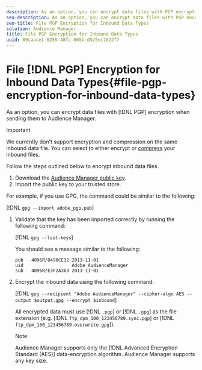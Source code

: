 ```yaml
---
description: As an option, you can encrypt data files with PGP encryption when sending them to Audience Manager.
seo-description: As an option, you can encrypt data files with PGP encryption when sending them to Audience Manager.
seo-title: File PGP Encryption for Inbound Data Types
solution: Audience Manager
title: File PGP Encryption for Inbound Data Types
uuid: 89caace1-0259-48fc-865b-d525ec7822f7
---
```


# File [!DNL PGP] Encryption for Inbound Data Types{#file-pgp-encryption-for-inbound-data-types}

As an option, you can encrypt data files with [!DNL PGP] encryption when sending them to Audience Manager.

<!-- c_encryption.xml -->

>[!IMPORTANT]
>
>We currently don't support encryption and compression on the same inbound data file. You can select to either encrypt or [compress](../../../integration/sending-audience-data/batch-data-transfer-explained/inbound-file-compression.md#concept_7D6FA8BA759143EFBEDB16589BF6EC40) your inbound files.

Follow the steps outlined below to encrypt inbound data files.

1. Download the [Audience Manager public key](./assets/adobe_pgp.pub).
1. Import the public key to your trusted store.

For example, if you use GPG, the command could be similar to the following:

[!DNL `gpg --import adobe_pgp.pub`]

1. Validate that the key has been imported correctly by running the following command:

    [!DNL `gpg --list-keys`]

    You should see a message similar to the following:

      ```
      pub   4096R/8496CE32 2013-11-01
      uid                  Adobe AudienceManager
      sub   4096R/E3F2A363 2013-11-01
      
      ```

1. Encrypt the inbound data using the following command:

   [!DNL `gpg --recipient "Adobe AudienceManager" --cipher-algo AES --output $output.gpg --encrypt $inbound`]

   All encrypted data must use [!DNL `.pgp`] or [!DNL `.gpg`] as the file extension (e.g. [!DNL `ftp_dpm_100_123456789.sync.pgp`] or [!DNL `ftp_dpm_100_123456789.overwrite.gpg`]).

   >[!NOTE]
   >
   >Audience Manager supports only the [!DNL Advanced Encryption Standard (AES)] data-encryption algorithm. Audience Manager supports any key size.